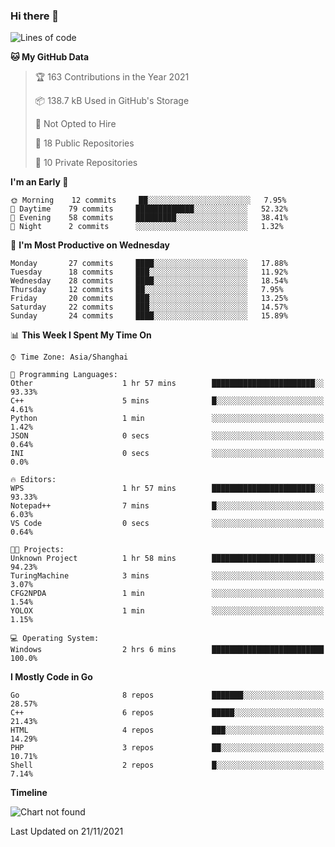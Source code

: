 ### Hi there 👋

<!--
**pinelliar/pinelliar** is a ✨ _special_ ✨ repository because its `README.md` (this file) appears on your GitHub profile.

Here are some ideas to get you started:

- 🔭 I’m currently working on ...
- 🌱 I’m currently learning ...
- 👯 I’m looking to collaborate on ...
- 🤔 I’m looking for help with ...
- 💬 Ask me about ...
- 📫 How to reach me: ...
- 😄 Pronouns: ...
- ⚡ Fun fact: ...
-->

<!--START_SECTION:waka-->
![Lines of code](https://img.shields.io/badge/From%20Hello%20World%20I%27ve%20Written-104920%20lines%20of%20code-blue)

**🐱 My GitHub Data** 

> 🏆 163 Contributions in the Year 2021
 > 
> 📦 138.7 kB Used in GitHub's Storage 
 > 
> 🚫 Not Opted to Hire
 > 
> 📜 18 Public Repositories 
 > 
> 🔑 10 Private Repositories  
 > 
**I'm an Early 🐤** 

```text
🌞 Morning    12 commits     ██░░░░░░░░░░░░░░░░░░░░░░░   7.95% 
🌆 Daytime    79 commits     █████████████░░░░░░░░░░░░   52.32% 
🌃 Evening    58 commits     █████████░░░░░░░░░░░░░░░░   38.41% 
🌙 Night      2 commits      ░░░░░░░░░░░░░░░░░░░░░░░░░   1.32%

```
📅 **I'm Most Productive on Wednesday** 

```text
Monday       27 commits     ████░░░░░░░░░░░░░░░░░░░░░   17.88% 
Tuesday      18 commits     ███░░░░░░░░░░░░░░░░░░░░░░   11.92% 
Wednesday    28 commits     ████░░░░░░░░░░░░░░░░░░░░░   18.54% 
Thursday     12 commits     ██░░░░░░░░░░░░░░░░░░░░░░░   7.95% 
Friday       20 commits     ███░░░░░░░░░░░░░░░░░░░░░░   13.25% 
Saturday     22 commits     ███░░░░░░░░░░░░░░░░░░░░░░   14.57% 
Sunday       24 commits     ████░░░░░░░░░░░░░░░░░░░░░   15.89%

```


📊 **This Week I Spent My Time On** 

```text
⌚︎ Time Zone: Asia/Shanghai

💬 Programming Languages: 
Other                    1 hr 57 mins        ███████████████████████░░   93.33% 
C++                      5 mins              █░░░░░░░░░░░░░░░░░░░░░░░░   4.61% 
Python                   1 min               ░░░░░░░░░░░░░░░░░░░░░░░░░   1.42% 
JSON                     0 secs              ░░░░░░░░░░░░░░░░░░░░░░░░░   0.64% 
INI                      0 secs              ░░░░░░░░░░░░░░░░░░░░░░░░░   0.0%

🔥 Editors: 
WPS                      1 hr 57 mins        ███████████████████████░░   93.33% 
Notepad++                7 mins              █░░░░░░░░░░░░░░░░░░░░░░░░   6.03% 
VS Code                  0 secs              ░░░░░░░░░░░░░░░░░░░░░░░░░   0.64%

🐱‍💻 Projects: 
Unknown Project          1 hr 58 mins        ███████████████████████░░   94.23% 
TuringMachine            3 mins              ░░░░░░░░░░░░░░░░░░░░░░░░░   3.07% 
CFG2NPDA                 1 min               ░░░░░░░░░░░░░░░░░░░░░░░░░   1.54% 
YOLOX                    1 min               ░░░░░░░░░░░░░░░░░░░░░░░░░   1.15%

💻 Operating System: 
Windows                  2 hrs 6 mins        █████████████████████████   100.0%

```

**I Mostly Code in Go** 

```text
Go                       8 repos             ███████░░░░░░░░░░░░░░░░░░   28.57% 
C++                      6 repos             █████░░░░░░░░░░░░░░░░░░░░   21.43% 
HTML                     4 repos             ███░░░░░░░░░░░░░░░░░░░░░░   14.29% 
PHP                      3 repos             ██░░░░░░░░░░░░░░░░░░░░░░░   10.71% 
Shell                    2 repos             █░░░░░░░░░░░░░░░░░░░░░░░░   7.14%

```


**Timeline**

![Chart not found](https://raw.githubusercontent.com/pinelliar/pinelliar/main/charts/bar_graph.png) 


 Last Updated on 21/11/2021
<!--END_SECTION:waka-->
